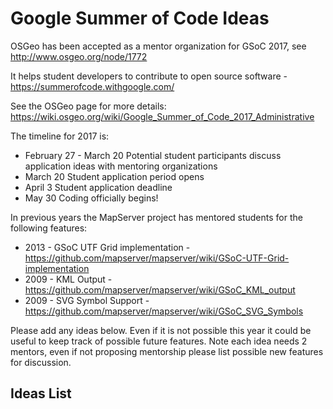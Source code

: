 # Google Summer of Code Ideas

OSGeo has been accepted as a mentor organization for GSoC 2017, see http://www.osgeo.org/node/1772

It helps student developers to contribute to open source software - https://summerofcode.withgoogle.com/

See the OSGeo page for more details: https://wiki.osgeo.org/wiki/Google_Summer_of_Code_2017_Administrative

The timeline for 2017 is:

* February 27 - March 20	Potential student participants discuss application ideas with mentoring organizations
* March 20 Student application period opens
* April 3 Student application deadline
* May 30	Coding officially begins!

In previous years the MapServer project has mentored students for the following features:

* 2013 - GSoC UTF Grid implementation - https://github.com/mapserver/mapserver/wiki/GSoC-UTF-Grid-implementation
* 2009 - KML Output - https://github.com/mapserver/mapserver/wiki/GSoC_KML_output
* 2009 - SVG Symbol Support - https://github.com/mapserver/mapserver/wiki/GSoC_SVG_Symbols

Please add any ideas below. Even if it is not possible this year it could be useful to keep track of possible future features. 
Note each idea needs 2 mentors, even if not proposing mentorship please list possible new features for discussion. 


## Ideas List
